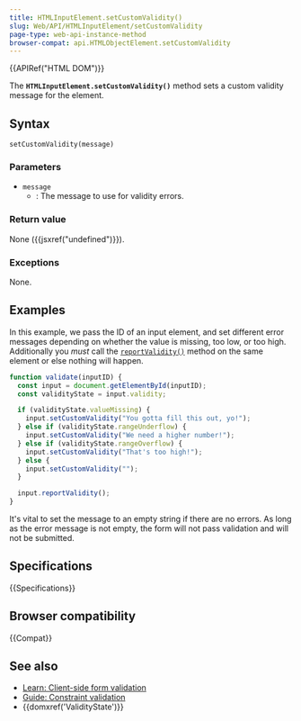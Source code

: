 ```yaml
---
title: HTMLInputElement.setCustomValidity()
slug: Web/API/HTMLInputElement/setCustomValidity
page-type: web-api-instance-method
browser-compat: api.HTMLObjectElement.setCustomValidity
---
```


{{APIRef("HTML DOM")}}

The **`HTMLInputElement.setCustomValidity()`** method sets a custom validity message for the element.

## Syntax

```js-nolint
setCustomValidity(message)
```

### Parameters

- `message`
  - : The message to use for validity errors.

### Return value

None ({{jsxref("undefined")}}).

### Exceptions

None.

## Examples

In this example, we pass the ID of an input element, and set different error messages
depending on whether the value is missing, too low, or too high. Additionally you
_must_ call the [`reportValidity()`](/en-US/docs/Web/API/HTMLInputElement/reportValidity)
method on the same element or else nothing will happen.

```js
function validate(inputID) {
  const input = document.getElementById(inputID);
  const validityState = input.validity;

  if (validityState.valueMissing) {
    input.setCustomValidity("You gotta fill this out, yo!");
  } else if (validityState.rangeUnderflow) {
    input.setCustomValidity("We need a higher number!");
  } else if (validityState.rangeOverflow) {
    input.setCustomValidity("That's too high!");
  } else {
    input.setCustomValidity("");
  }

  input.reportValidity();
}
```

It's vital to set the message to an empty string if there are no errors. As long as the
error message is not empty, the form will not pass validation and will not be
submitted.

## Specifications

{{Specifications}}

## Browser compatibility

{{Compat}}

## See also

- [Learn: Client-side form validation](/en-US/docs/Learn/Forms/Form_validation)
- [Guide: Constraint validation](/en-US/docs/Web/Guide/HTML/Constraint_validation)
- {{domxref('ValidityState')}}
